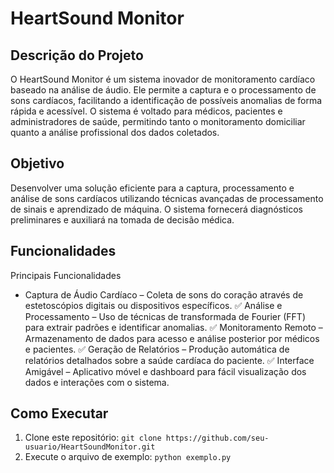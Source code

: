 # HeartSound Monitor

## Descrição do Projeto

O HeartSound Monitor é um sistema inovador de monitoramento cardíaco baseado na análise de áudio. Ele permite a captura e o processamento de sons cardíacos, facilitando a identificação de possíveis anomalias de forma rápida e acessível. O sistema é voltado para médicos, pacientes e administradores de saúde, permitindo tanto o monitoramento domiciliar quanto a análise profissional dos dados coletados.

## Objetivo

Desenvolver uma solução eficiente para a captura, processamento e análise de sons cardíacos utilizando técnicas avançadas de processamento de sinais e aprendizado de máquina. O sistema fornecerá diagnósticos preliminares e auxiliará na tomada de decisão médica.

## Funcionalidades
Principais Funcionalidades

- Captura de Áudio Cardíaco – Coleta de sons do coração através de estetoscópios digitais ou dispositivos específicos.
✅ Análise e Processamento – Uso de técnicas de transformada de Fourier (FFT) para extrair padrões e identificar anomalias.
✅ Monitoramento Remoto – Armazenamento de dados para acesso e análise posterior por médicos e pacientes.
✅ Geração de Relatórios – Produção automática de relatórios detalhados sobre a saúde cardíaca do paciente.
✅ Interface Amigável – Aplicativo móvel e dashboard para fácil visualização dos dados e interações com o sistema.

## Como Executar
1. Clone este repositório: `git clone https://github.com/seu-usuario/HeartSoundMonitor.git`
2. Execute o arquivo de exemplo: `python exemplo.py`

